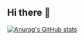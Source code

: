 ## Hi there 👋


[![Anurag's GitHub stats](https://github-readme-stats.vercel.app/api?username=triplexlove&show_icons=true&theme=radical)](https://github.com/anuraghazra/github-readme-stats)
<!--
**triplexlove/triplexlove** is a ✨ _special_ ✨ repository because its `README.md` (this file) appears on your GitHub profile.

Here are some ideas to get you started:

- 🔭 I’m currently working on ...
- 🌱 I’m currently learning ...
- 👯 I’m looking to collaborate on ...
- 🤔 I’m looking for help with ...
- 💬 Ask me about ...
- 📫 How to reach me: ...
- 😄 Pronouns: ...
- ⚡ Fun fact: ...
-->
